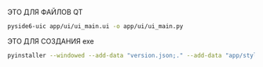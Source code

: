 ЭТО ДЛЯ ФАЙЛОВ QT
```bash
pyside6-uic app/ui/ui_main.ui -o app/ui/ui_main.py
```
ЭТО ДЛЯ СОЗДАНИЯ exe
```bash
pyinstaller --windowed --add-data "version.json;." --add-data "app/style/logo.ico;app/style" --add-data "app/style/style_dark.qss;app/style/" --name='Lab_App_3.6.3' --icon=app/style/logo.ico --upx-dir C:\Users\petre\Desktop\Programes\upx-4.2.4-win64 main.py
```